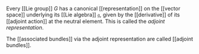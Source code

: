 

Every [[Lie group]] $G$ has a canonical [[representation]] on the [[vector space]] underlying its [[Lie algebra]] $\mathfrak{g}$, given by the [[derivative]] of its [[adjoint action]] at the neutral element. This is called the _adjoint representation_.


The [[associated bundles]] via the adjoint representation are called [[adjoint bundles]].